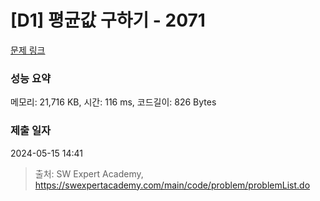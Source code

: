 # [D1] 평균값 구하기 - 2071 

[문제 링크](https://swexpertacademy.com/main/code/problem/problemDetail.do?contestProbId=AV5QRnJqA5cDFAUq) 

### 성능 요약

메모리: 21,716 KB, 시간: 116 ms, 코드길이: 826 Bytes

### 제출 일자

2024-05-15 14:41



> 출처: SW Expert Academy, https://swexpertacademy.com/main/code/problem/problemList.do